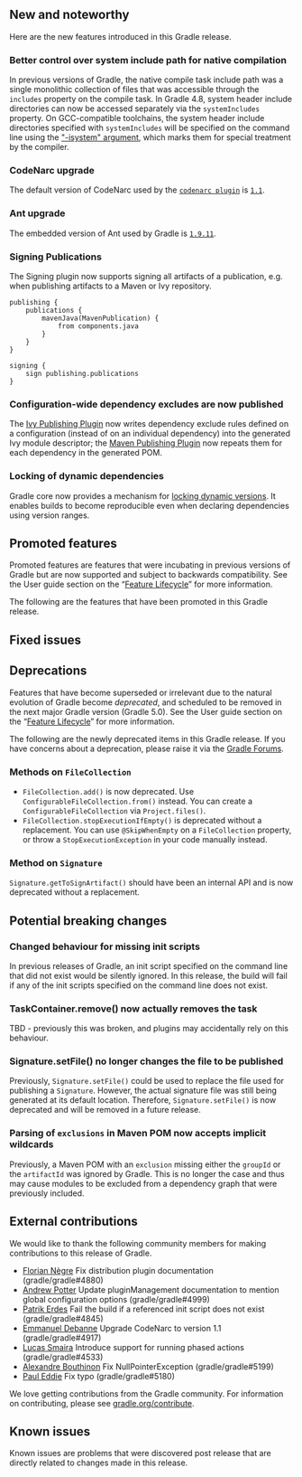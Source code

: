 ## New and noteworthy

Here are the new features introduced in this Gradle release.

<!--
IMPORTANT: if this is a patch release, ensure that a prominent link is included in the foreword to all releases of the same minor stream.
Add-->

### Better control over system include path for native compilation

In previous versions of Gradle, the native compile task include path was a single monolithic collection of files that was accessible through the `includes` property on the compile task.
In Gradle 4.8, system header include directories can now be accessed separately via the `systemIncludes` property. 
On GCC-compatible toolchains, the system header include directories specified with `systemIncludes` will be specified on the command line using the ["-isystem" argument](https://gcc.gnu.org/onlinedocs/gcc/Directory-Options.html), which marks them for special treatment by the compiler.   

### CodeNarc upgrade

The default version of CodeNarc used by the [`codenarc plugin`](userguide/codenarc_plugin.html) is [`1.1`](https://github.com/CodeNarc/CodeNarc/blob/master/CHANGELOG.md#version-11-jan-2018).

### Ant upgrade

The embedded version of Ant used by Gradle is [`1.9.11`](https://archive.apache.org/dist/ant/RELEASE-NOTES-1.9.11.html).

### Signing Publications

The Signing plugin now supports signing all artifacts of a publication, e.g. when publishing artifacts to a Maven or Ivy repository.

    publishing {
        publications {
            mavenJava(MavenPublication) {
                from components.java
            }
        }
    }

    signing {
        sign publishing.publications
    }

### Configuration-wide dependency excludes are now published

The [Ivy Publishing Plugin](userguide/publishing_ivy.html) now writes dependency exclude rules defined on a configuration (instead of on an individual dependency) into the generated Ivy module descriptor; the [Maven Publishing Plugin](userguide/publishing_maven.html) now repeats them for each dependency in the generated POM.

### Locking of dynamic dependencies

Gradle core now provides a mechanism for [locking dynamic versions](userguide/dependency_locking.html).
It enables builds to become reproducible even when declaring dependencies using version ranges.

## Promoted features

Promoted features are features that were incubating in previous versions of Gradle but are now supported and subject to backwards compatibility.
See the User guide section on the “[Feature Lifecycle](userguide/feature_lifecycle.html)” for more information.

The following are the features that have been promoted in this Gradle release.

## Fixed issues

## Deprecations

Features that have become superseded or irrelevant due to the natural evolution of Gradle become *deprecated*, and scheduled to be removed
in the next major Gradle version (Gradle 5.0). See the User guide section on the “[Feature Lifecycle](userguide/feature_lifecycle.html)” for more information.

The following are the newly deprecated items in this Gradle release. If you have concerns about a deprecation, please raise it via the [Gradle Forums](https://discuss.gradle.org).

<!--
### Example deprecation
-->

### Methods on `FileCollection`

- `FileCollection.add()` is now deprecated. Use `ConfigurableFileCollection.from()` instead. You can create a `ConfigurableFileCollection` via `Project.files()`.
- `FileCollection.stopExecutionIfEmpty()` is deprecated without a replacement. You can use `@SkipWhenEmpty` on a `FileCollection` property, or throw a `StopExecutionException` in your code manually instead.

### Method on `Signature`

`Signature.getToSignArtifact()` should have been an internal API and is now deprecated without a replacement.

## Potential breaking changes

### Changed behaviour for missing init scripts

In previous releases of Gradle, an init script specified on the command line that did not exist would be silently ignored. In this release, the build will fail if any of the init scripts specified on the command line does not exist.

<!--
### Example breaking change
-->

### TaskContainer.remove() now actually removes the task

TBD - previously this was broken, and plugins may accidentally rely on this behaviour.

### Signature.setFile() no longer changes the file to be published

Previously, `Signature.setFile()` could be used to replace the file used for publishing a `Signature`. However, the actual signature file was still being generated at its default location. Therefore, `Signature.setFile()` is now deprecated and will be removed in a future release.

### Parsing of `exclusions` in Maven POM now accepts implicit wildcards

Previously, a Maven POM with an `exclusion` missing either the `groupId` or the `artifactId` was ignored by Gradle.
This is no longer the case and thus may cause modules to be excluded from a dependency graph that were previously included.

## External contributions

We would like to thank the following community members for making contributions to this release of Gradle.

- [Florian Nègre](https://github.com/fnegre) Fix distribution plugin documentation (gradle/gradle#4880)
- [Andrew Potter](https://github.com/apottere) Update pluginManagement documentation to mention global configuration options (gradle/gradle#4999)
- [Patrik Erdes](https://github.com/patrikerdes) Fail the build if a referenced init script does not exist (gradle/gradle#4845)
- [Emmanuel Debanne](https://github.com/debanne) Upgrade CodeNarc to version 1.1 (gradle/gradle#4917)
- [Lucas Smaira](https://github.com/lsmaira) Introduce support for running phased actions (gradle/gradle#4533)
- [Alexandre Bouthinon](https://github.com/alexandrebouthinon) Fix NullPointerException (gradle/gradle#5199)
- [Paul Eddie](https://github.com/paul-eeoc) Fix typo (gradle/gradle#5180)
<!--
 - [Some person](https://github.com/some-person) - fixed some issue (gradle/gradle#1234)
-->

We love getting contributions from the Gradle community. For information on contributing, please see [gradle.org/contribute](https://gradle.org/contribute).

## Known issues

Known issues are problems that were discovered post release that are directly related to changes made in this release.
